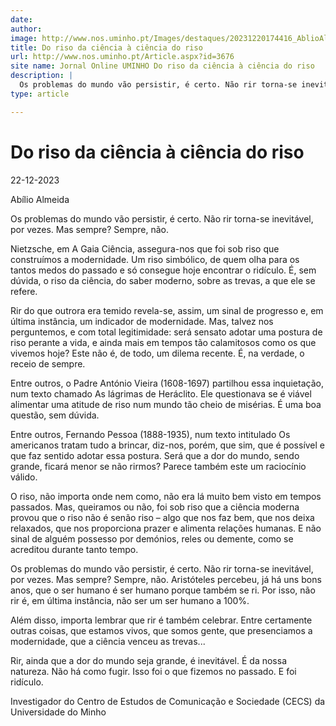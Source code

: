 ```yaml
---
date: 
author: 
image: http://www.nos.uminho.pt/Images/destaques/20231220174416_AblioAlmeida.jpg
title: Do riso da ciência à ciência do riso
url: http://www.nos.uminho.pt/Article.aspx?id=3676
site name: Jornal Online UMINHO Do riso da ciência à ciência do riso
description: |
  Os problemas do mundo vão persistir, é certo. Não rir torna-se inevitável, por vezes. Mas sempre? Sempre, não.
type: article

---
```

# Do riso da ciência à ciência do riso


22-12-2023

Abílio Almeida

Os problemas do mundo vão persistir, é certo. Não rir torna-se inevitável, por vezes. Mas sempre? Sempre, não.

Nietzsche, em A Gaia Ciência, assegura-nos que foi sob riso que construímos a modernidade. Um riso simbólico, de quem olha para os tantos medos do passado e só consegue hoje encontrar o ridículo. É, sem dúvida, o riso da ciência, do saber moderno, sobre as trevas, a que ele se refere.

Rir do que outrora era temido revela-se, assim, um sinal de progresso e, em última instância, um indicador de modernidade. Mas, talvez nos perguntemos, e com total legitimidade: será sensato adotar uma postura de riso perante a vida, e ainda mais em tempos tão calamitosos como os que vivemos hoje? Este não é, de todo, um dilema recente. É, na verdade, o receio de sempre.

Entre outros, o Padre António Vieira (1608-1697) partilhou essa inquietação, num texto chamado As lágrimas de Heráclito. Ele questionava se é viável alimentar uma atitude de riso num mundo tão cheio de misérias. É uma boa questão, sem dúvida.

Entre outros, Fernando Pessoa (1888-1935), num texto intitulado Os americanos tratam tudo a brincar, diz-nos, porém, que sim, que é possível e que faz sentido adotar essa postura. Será que a dor do mundo, sendo grande, ficará menor se não rirmos? Parece também este um raciocínio válido.

O riso, não importa onde nem como, não era lá muito bem visto em tempos passados. Mas, queiramos ou não, foi sob riso que a ciência moderna provou que o riso não é senão riso – algo que nos faz bem, que nos deixa relaxados, que nos proporciona prazer e alimenta relações humanas. E não sinal de alguém possesso por demónios, reles ou demente, como se acreditou durante tanto tempo.

Os problemas do mundo vão persistir, é certo. Não rir torna-se inevitável, por vezes. Mas sempre? Sempre, não. Aristóteles percebeu, já há uns bons anos, que o ser humano é ser humano porque também se ri. Por isso, não rir é, em última instância, não ser um ser humano a 100%.

Além disso, importa lembrar que rir é também celebrar. Entre certamente outras coisas, que estamos vivos, que somos gente, que presenciamos a modernidade, que a ciência venceu as trevas...

Rir, ainda que a dor do mundo seja grande, é inevitável. É da nossa natureza. Não há como fugir. Isso foi o que fizemos no passado. E foi ridículo.

Investigador do Centro de Estudos de Comunicação e Sociedade (CECS) da Universidade do Minho
